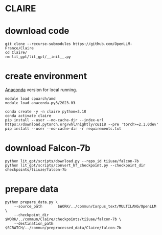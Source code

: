 # CLAIRE

# download code
```
git clone --recurse-submodules https://github.com/OpenLLM-France/Claire
cd Claire/
rm lit_gpt/lit_gpt/__init__.py
```

# create environment
[Anaconda](https://repo.anaconda.com/archive/Anaconda3-2023.03-1-Linux-x86_64.sh) version for local running.
```
module load cpuarch/amd
module load anaconda-py3/2023.03
```

```
conda create -y -n claire python=3.10
conda activate claire
pip install --user --no-cache-dir --index-url https://download.pytorch.org/whl/nightly/cu118 --pre 'torch>=2.1.0dev'
pip install --user --no-cache-dir -r requirements.txt
```

# download Falcon-7b
```
python lit_gpt/scripts/download.py --repo_id tiiuae/falcon-7b
python lit_gpt/scripts/convert_hf_checkpoint.py --checkpoint_dir checkpoints/tiiuae/falcon-7b
```

# prepare data
```
python prepare_data.py \
    --source_path       $WORK/../commun/Corpus_text/MULTILANG/OpenLLM \
    --checkpoint_dir    $WORK/../commun/Claire/checkpoints/tiiuae/falcon-7b \
    --destination_path  $SCRATCH/../commun/preprocessed_data/Claire/falcon-7b
```

